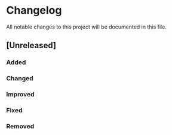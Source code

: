 # Changelog

All notable changes to this project will be documented in this file.

## [Unreleased]

### Added

### Changed

### Improved

### Fixed

### Removed